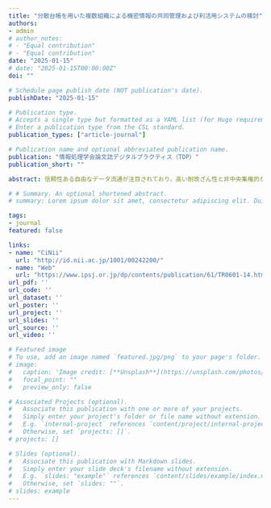 ```yaml
---
title: "分散台帳を用いた複数組織による機密情報の共同管理および利活用システムの検討"
authors:
- admin
# author_notes:
# - "Equal contribution"
# - "Equal contribution"
date: "2025-01-15"
# date: "2025-01-15T00:00:00Z"
doi: ""

# Schedule page publish date (NOT publication's date).
publishDate: "2025-01-15"

# Publication type.
# Accepts a single type but formatted as a YAML list (for Hugo requirements).
# Enter a publication type from the CSL standard.
publication_types: ["article-journal"]

# Publication name and optional abbreviated publication name.
publication: "情報処理学会論文誌デジタルプラクティス（TDP）"
publication_short: ""

abstract: 信頼性ある自由なデータ流通が注目されており，高い耐改ざん性と非中央集権的なデータ管理が可能な分散台帳技術の活用が進んでいる．しかし，分散台帳に書き込まれた情報は削除が困難であるため，機密情報を直接書き込むことは避けるべきである．本稿では，プライバシー保護機能を備えた許可型分散台帳基盤Hyperledger Fabricを用いた，複数組織による機密情報の共同管理および利活用を実現するシステムの要件定義を示した．また，提案システムは医療分野における機密情報共有および活用が期待され，その具体的なユースケースとシナリオ例およびその実装を示した．さらに評価を実施し，既存システムと比較して処理遅延があるものの，想定する医療分野におけるユースケースに耐えうる性能を確認した．

# # Summary. An optional shortened abstract.
# summary: Lorem ipsum dolor sit amet, consectetur adipiscing elit. Duis posuere tellus ac convallis placerat. Proin tincidunt magna sed ex sollicitudin condimentum.

tags:
- journal
featured: false

links:
- name: "CiNii"
  url: "http://id.nii.ac.jp/1001/00242200/"
- name: "Web"
  url: "https://www.ipsj.or.jp/dp/contents/publication/61/TR0601-14.html"
url_pdf: ''
url_code: ''
url_dataset: ''
url_poster: ''
url_project: ''
url_slides: ''
url_source: ''
url_video: ''

# Featured image
# To use, add an image named `featured.jpg/png` to your page's folder.
# image:
#   caption: 'Image credit: [**Unsplash**](https://unsplash.com/photos/jdD8gXaTZsc)'
#   focal_point: ""
#   preview_only: false

# Associated Projects (optional).
#   Associate this publication with one or more of your projects.
#   Simply enter your project's folder or file name without extension.
#   E.g. `internal-project` references `content/project/internal-project/index.md`.
#   Otherwise, set `projects: []`.
# projects: []

# Slides (optional).
#   Associate this publication with Markdown slides.
#   Simply enter your slide deck's filename without extension.
#   E.g. `slides: "example"` references `content/slides/example/index.md`.
#   Otherwise, set `slides: ""`.
# slides: example
---
```


<!-- {{% callout note %}}
Click the *Cite* button above to demo the feature to enable visitors to import publication metadata into their reference management software.
{{% /callout %}}

{{% callout note %}}
Create your slides in Markdown - click the *Slides* button to check out the example.
{{% /callout %}}

Add the publication's **full text** or **supplementary notes** here. You can use rich formatting such as including [code, math, and images](https://docs.hugoblox.com/content/writing-markdown-latex/). -->

